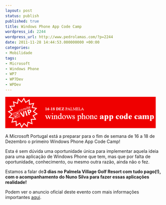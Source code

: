 ```yaml
---
layout: post
status: publish
published: true
title: Windows Phone App Code Camp
wordpress_id: 2244
wordpress_url: http://www.pedrolamas.com/?p=2244
date: 2011-11-28 14:44:53.000000000 +00:00
categories:
- Mobilidade
tags:
- Microsoft
- Windows Phone
- WP7
- WP7Dev
- WPDev
---
```

![](wp-content/uploads/2011/11/Windows-Phone-App-Code-Camp.png "Windows Phone App Code Camp")

A Microsoft Portugal está a preparar para o fim de semana de 16 a 18 de Dezembro o primeiro Windows Phone App Code Camp!

Esta é sem dúvida uma oportunidade única para implementar aquela ideia para uma aplicação de Windows Phone que tem, mas que por falta de oportunidade, conhecimento, ou mesmo outra razão, ainda não o fez.

Estamos a falar de**3 dias no Palmela Village Golf Resort com tudo pago(!), com o acompanhamento do Nuno Silva para fazer essas aplicações realidade!**

Podem ver o anuncio oficial deste evento com mais informações importantes [aqui](wp-content/uploads/downloads/2011/11/Windows-Phone-App-Code-Camp.pdf).
